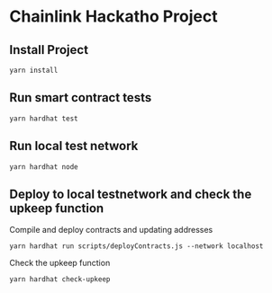 # Chainlink Hackatho Project


## Install Project
```shell
yarn install
```

## Run smart contract tests

```shell
yarn hardhat test
```

## Run local test network

```shell
yarn hardhat node
```

## Deploy to local testnetwork and check the upkeep function

Compile and deploy contracts and updating addresses

```shell
yarn hardhat run scripts/deployContracts.js --network localhost
```

Check the upkeep function

```shell
yarn hardhat check-upkeep
```

